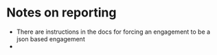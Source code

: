 # Notes on reporting

- There are instructions in the docs for forcing an engagement to be a json based engagement
- 